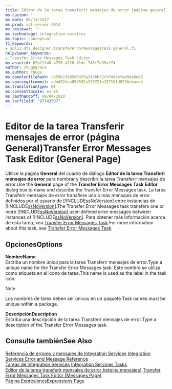 ```yaml
---
title: Editor de la tarea transferir mensajes de error (página general) | Microsoft Docs
ms.custom: ''
ms.date: 06/13/2017
ms.prod: sql-server-2014
ms.reviewer: ''
ms.technology: integration-services
ms.topic: conceptual
f1_keywords:
- sql12.dts.designer.transfererrormessagestask.general.f1
helpviewer_keywords:
- Transfer Error Messages Task Editor
ms.assetid: 67b21f48-4795-4128-81dc-743f7a95ef74
author: chugugrace
ms.author: chugu
ms.openlocfilehash: c656b2399586025a316bb32c97496efad0648e93
ms.sourcegitcommit: ad4d92dce894592a259721a1571b1d8736abacdb
ms.translationtype: MT
ms.contentlocale: es-ES
ms.lasthandoff: 08/04/2020
ms.locfileid: "87743597"
---
```

# <a name="transfer-error-messages-task-editor-general-page"></a><span data-ttu-id="c01c0-102">Editor de la tarea Transferir mensajes de error (página General)</span><span class="sxs-lookup"><span data-stu-id="c01c0-102">Transfer Error Messages Task Editor (General Page)</span></span>
  <span data-ttu-id="c01c0-103">Utilice la página **General** del cuadro de diálogo **Editor de la tarea Transferir mensajes de error** para nombrar y describir la tarea Transferir mensajes de error.</span><span class="sxs-lookup"><span data-stu-id="c01c0-103">Use the **General** page of the **Transfer Error Messages Task Editor** dialog box to name and describe the Transfer Error Messages task.</span></span> <span data-ttu-id="c01c0-104">La tarea Transferir mensajes de error transfiere uno o más mensajes de error definidos por el usuario de [!INCLUDE[ssNoVersion](../includes/ssnoversion-md.md)] entre instancias de [!INCLUDE[ssNoVersion](../includes/ssnoversion-md.md)].</span><span class="sxs-lookup"><span data-stu-id="c01c0-104">The Transfer Error Messages task transfers one or more [!INCLUDE[ssNoVersion](../includes/ssnoversion-md.md)] user-defined error messages between instances of [!INCLUDE[ssNoVersion](../includes/ssnoversion-md.md)].</span></span> <span data-ttu-id="c01c0-105">Para obtener más información acerca de esta tarea, vea [Transfer Error Messages Task](control-flow/transfer-error-messages-task.md).</span><span class="sxs-lookup"><span data-stu-id="c01c0-105">For more information about this task, see [Transfer Error Messages Task](control-flow/transfer-error-messages-task.md).</span></span>  
  
## <a name="options"></a><span data-ttu-id="c01c0-106">Opciones</span><span class="sxs-lookup"><span data-stu-id="c01c0-106">Options</span></span>  
 <span data-ttu-id="c01c0-107">**Nombre**</span><span class="sxs-lookup"><span data-stu-id="c01c0-107">**Name**</span></span>  
 <span data-ttu-id="c01c0-108">Escriba un nombre único para la tarea Transferir mensajes de error.</span><span class="sxs-lookup"><span data-stu-id="c01c0-108">Type a unique name for the Transfer Error Messages task.</span></span> <span data-ttu-id="c01c0-109">Este nombre se utiliza como etiqueta en el icono de tarea.</span><span class="sxs-lookup"><span data-stu-id="c01c0-109">This name is used as the label in the task icon.</span></span>  
  
> [!NOTE]  
>  <span data-ttu-id="c01c0-110">Los nombres de tarea deben ser únicos en un paquete.</span><span class="sxs-lookup"><span data-stu-id="c01c0-110">Task names must be unique within a package.</span></span>  
  
 <span data-ttu-id="c01c0-111">**Descripción**</span><span class="sxs-lookup"><span data-stu-id="c01c0-111">**Description**</span></span>  
 <span data-ttu-id="c01c0-112">Escriba una descripción de la tarea Transferir mensajes de error.</span><span class="sxs-lookup"><span data-stu-id="c01c0-112">Type a description of the Transfer Error Messages task.</span></span>  
  
## <a name="see-also"></a><span data-ttu-id="c01c0-113">Consulte también</span><span class="sxs-lookup"><span data-stu-id="c01c0-113">See Also</span></span>  
 <span data-ttu-id="c01c0-114">[Referencia de errores y mensajes de Integration Services](../../2014/integration-services/integration-services-error-and-message-reference.md) </span><span class="sxs-lookup"><span data-stu-id="c01c0-114">[Integration Services Error and Message Reference](../../2014/integration-services/integration-services-error-and-message-reference.md) </span></span>  
 <span data-ttu-id="c01c0-115">[Tareas de Integration Services](control-flow/integration-services-tasks.md) </span><span class="sxs-lookup"><span data-stu-id="c01c0-115">[Integration Services Tasks](control-flow/integration-services-tasks.md) </span></span>  
 <span data-ttu-id="c01c0-116">[Editor de la tarea transferir mensajes de error &#40;página mensajes&#41;](../../2014/integration-services/transfer-error-messages-task-editor-messages-page.md) </span><span class="sxs-lookup"><span data-stu-id="c01c0-116">[Transfer Error Messages Task Editor &#40;Messages Page&#41;](../../2014/integration-services/transfer-error-messages-task-editor-messages-page.md) </span></span>  
 [<span data-ttu-id="c01c0-117">Página Expresiones</span><span class="sxs-lookup"><span data-stu-id="c01c0-117">Expressions Page</span></span>](expressions/expressions-page.md)  
  
  
